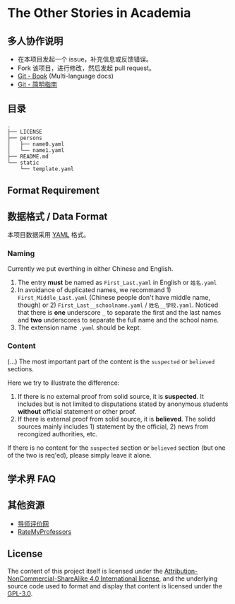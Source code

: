 # The Other Stories in Academia


## 多人协作说明

- 在本项目发起一个 issue，补充信息或反馈错误。
- Fork 该项目，进行修改，然后发起 pull request。
- [Git - Book](https://git-scm.com/book/en/v2) (Multi-language docs)
- [Git - 简明指南](http://rogerdudler.github.io/git-guide/index.zh.html)

## 目录

```
.
├── LICENSE
├── persons
│   ├── name0.yaml
│   └── name1.yaml
├── README.md
└── static
    └── template.yaml
```
## Format Requirement

## 数据格式 / Data Format

本项目数据采用 [YAML](https://zh.wikipedia.org/wiki/YAML) 格式。

### Naming
Currently we put everthing in either Chinese and English.

1. The entry **must** be named as `First_Last.yaml` in English or `姓名.yaml`
2. In avoidance of duplicated names, we recommand 1) `First_Middle_Last.yaml` (Chinese people don't have middle name, though) or 2) `First_Last__schoolname.yaml` / `姓名__学校.yaml`. Noticed that there is **one** underscore `_` to separate the first and the last names and **two** underscores to separate the full name and the school name.
3. The extension name `.yaml` should be kept.

### Content
(...)
The most important part of the content is the `suspected` or `believed` sections.

Here we try to illustrate the difference:
1. If there is no external proof from solid source, it is **suspected**. It includes but is not limited to disputations stated by anonymous students **without** official statement or other proof.
2. If there is external proof from solid source, it is **believed**. The solidd sources mainly includes 1) statement by the official, 2) news from recongized authorities, etc.

If there is no content for the `suspected` section or `believed` section (but one of the two is req'ed), please simply leave it alone.

## 学术界 FAQ



## 其他资源

- [导师评价网](https://www.mysupervisor.org/)
- [RateMyProfessors](https://www.ratemyprofessors.com)

## License
The content of this project itself is licensed under the [Attribution-NonCommercial-ShareAlike 4.0 International license](https://creativecommons.org/licenses/by-nc-sa/4.0/), and the underlying source code used to format and display that content is licensed under the [GPL-3.0](https://opensource.org/licenses/GPL-3.0).
